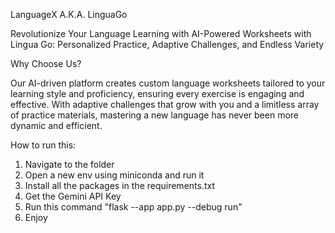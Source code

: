 LanguageX A.K.A. LinguaGo

Revolutionize Your Language Learning with AI-Powered Worksheets with Lingua Go: Personalized Practice, Adaptive Challenges, and Endless Variety

Why Choose Us?

Our AI-driven platform creates custom language worksheets tailored to your learning style and proficiency, ensuring every exercise is engaging and effective. With adaptive challenges that grow with you and a limitless array of practice materials, mastering a new language has never been more dynamic and efficient.


How to run this:
1. Navigate to the folder
2. Open a new env using miniconda and run it
3. Install all the packages in the requirements.txt
4. Get the Gemini API Key 
5. Run this command "flask --app app.py --debug run"
6. Enjoy
